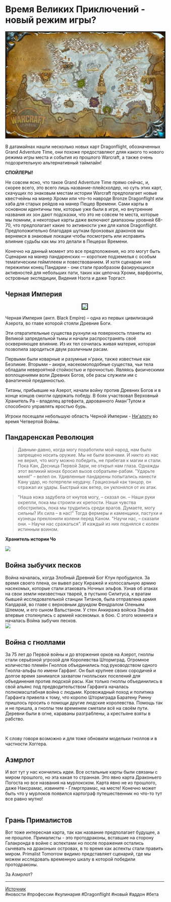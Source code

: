 # Время Великих Приключений - новый режим игры?

<center>
<img src=https://raw.githubusercontent.com/MagicalCow/TrinkIT-News/main/Sources/Assets/WH327735/WH327735-01.jpg float=center border=2>
</center> 

В датамайнах нашли несколько новых карт Dragonflight, обозначенных Grand Adventure Time, они похоже предоставляют дляя какого то нового режима игры места и события из прошлого Warcraft, а также очень подозрительную альтернативный таймлайн!

**СПОЙЛЕРЫ!**

Не совсем ясно, что такое Grand Adventure Time прямо сейчас, и, скорее всего, это всего лишь название-плейсхолдер, но суть этих карт, скачущих по знаковым местам истории Warcraft предполагает новые квестчейны на манер Хроми или что-то навроде  Bronze Dragonflight или хаба для старых рейдов на манер Пещер Времени. Сами карты в основном идентичны тем, которые уже были в игре, но внутренние названия их зон дают подсказки, что это не совсем те места, которые мы помним, а некоторые карты даже включают диапазоны уровней 68-70, что предполагает какие то активности уже для капов Dragonflight. Предположительно благодаря шуткам бронзовых драконов мы вернемся в знаковые локации чтобы посмотреть или исправить влияние судьбы как мы это делали в Пещерах Времени.

Конечно на данный момент это все предположения, но это могут быть Сценарии на манер пандаренских — короткие подземелья с особым тематическим геймплеем и повествованием. И хотя сценарии нне пережилии конец Пандарии - они стали праобразом фазирующихся активностей для небольших пати, таких как цепочка Хроми, варфронты, островные экспедиции, Видения Нзота и даже Торгаст.

## Черная Империя
<center>
<img src=https://wow.zamimg.com/uploads/screenshots/normal/1068707.jpg float=center border=2>
</center> 

Черная Империя (англ. Black Empire) – одна из первых цивилизаций Азерота, во главе которой стояли Древние Боги.

Эти отвратительные существа рухнули на поверхность планеты из Великой запредельной тьмы и начали распространять своё оскверняющее влияние. Из их тел сочилась живая материя, которая позволила зародиться двум различным расам.

Первыми были коварные и разумные н'раки, также известные как Безликие. Вторыми – акири, насекомоподобные существа, чьи тела обладали невероятной стойкостью и прочностью. Являясь физическими воплощениями воли Древних Богов, обе расы служили им с фанатичной преданностью.

Титаны, прибывшие на Азерот, начали войну против Древних Богов и в конце концов смогли одержать победу. В боях участвовал Верховный Хранитель Ра – владелец артефакта, дарованного Аман'Тулом и способного управлять яростью бурь. 
  
Игроки посещали небольшую область Черной Империи - <a href="https://ru.wowhead.com/nyalotha-the-waking-city">Ни'алоту</a> во время Четвертой Войны.

## Пандаренская Революция
> Давным-давно, когда могу поработили мой народ, нам было запрещено носить оружие. Мы не были воинами. И никто из нас не верил, что могу можно победить, не прибегая к магии и стали. Пока Кан, Десница Первой Зари, не открыл нам глаза. Однажды этот великий монах бросил вызов собратьям-рабам. "Ударьте меня!" – велел он. Удивленные пандарены попытались нанести Кану удар, но потерпели неудачу. Грациозный как танцор, он отражал их удары. Быстрый как ветер, он уклонялся от их атак.

> "Наша кожа задубела от кнутов могу, – сказал он. – Наши руки окрепли, пока мы строили их крепости. Наши чувства обострились, пока мы трудились среди врагов. Думаете, могу сильны? Их сила – в нас!" Тогда фермеры и каменщики, пастухи и кузнецы преклонили колени перед Каном. "Научи нас, – сказали они. – Научи нас сражаться". И каждый из них поднялся с колен истинным воином. 

**Хранитель истории Чо**  

<a href="https://wow.zamimg.com/uploads/screenshots/normal/1068704.jpg"><img src="https://wow.zamimg.com/uploads/screenshots/normal/1068704.jpg" width="600"/></a>  

## Война зыбучих песков
Война началась, когда Злобный Древний Бог Ктун пробудился. За время своего плена, он вывел расу Киражей и колоссальную армию насекомых, которые стали атаковать Ночных эльфов. Узнав об атаках на свои земли неизвестных тварей, в пустыню Силитуса, к вратам бывшей исследователькой станции Титанов, была отправлена армия Калдарай, во главе с верховным друидом Фендралом Оленьим Шлемом, и его сыном Вальстаном. У стен Анкиража войска Эльфов впервые столкнулись с армией насекомых. в бою. С этого момента и началась Война зыбучих песков.  
<a href="https://wow.zamimg.com/uploads/screenshots/normal/1068705.jpg"><img src="https://wow.zamimg.com/uploads/screenshots/normal/1068705.jpg" width="600"/></a>

## Война с гноллами
За 75 лет до Первой войны и до вторжения орков на Азерот, гноллы стали серьёзной угрозой для Королевства Штормград.
Огромное количество племён Гноллов объединились под руководством одного Гнолла-альфы по имени Гарфанг. Он был крупнее своих сородичей и долгое время занимался захватом гнолльских поселений для объединения против людской расы.
Как только гноллы объединились в свой альянс под предводительством Гарфанга началась полномасштабная война с людьми. Кровожадный поход и политика Гарфанга привела к тому, что королю Штормграда Баратену Ринну пришлось просить о помощи другие людские королевства.
Помощь так и не пришла, а гноллы тем временем сметали всё на своём пути. Деревни были в огне, караваны разграблены, а крестьяне взяты в рабство.

<a href="https://wow.zamimg.com/uploads/screenshots/normal/1068706.jpg"><img src="https://wow.zamimg.com/uploads/screenshots/normal/1068706.jpg" width="13" height="13"/></a>
  
К слову говоря возможно и для тоже обновили модельки гноллов и в частности Хоггера.

## Азмрлот
И вот тут у нас кончились идеи. Все остальные карты были связаны с миром прошлого, но эта какая то странная. Это явно карта Драконьего Погоста но все названия на мурлокском. Карта явно не из прошлого, даже Наксрамас, извините - Глмрглрамас, на месте! Конечно может быть что у мурлоков появился картограф путешественник но что-то тут все равно мутно!  
<a href="https://wow.zamimg.com/uploads/screenshots/normal/1070140.jpg"><img src="https://wow.zamimg.com/uploads/screenshots/normal/1070140.jpg" width="13" height="13"/></a>

## Грань Прималистов
Вот тоже интересная карта, так как название предполагает будущее, а не прошлое. Прималисты - это протодраконы, вставшие на сторону Галакронда в войне с аспектами но после поражения остались сычевать на драконьих островах, в то время как аспекты стали править миром. Primalist Tomorrow видимо представляет сценарий, где мы можем исследовать временную шкалу в которой победили протодраконы.
<a href="https://wow.zamimg.com/uploads/screenshots/normal/1070142.jpg"><img src="https://wow.zamimg.com/uploads/screenshots/normal/1070142.jpg" width="13" height="13"/></a>
  
За Азмрлот?

---
<a href="https://www.wowhead.com/news/327735">Источник</a>  
#новости #профессии #кулинария #Dragonflight #новый #аддон #бета